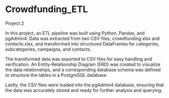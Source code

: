 # Crowdfunding_ETL
Project 2

In this project, an ETL pipeline was built using Python, Pandas, and pgAdmin4. Data was extracted from two CSV files, crowdfunding.xlsx and contacts.xlsx, and transformed into structured DataFrames for categories, subcategories, campaigns, and contacts.


The transformed data was exported to CSV files for easy handling and verification.
An Entity-Relationship Diagram (ERD) was created to visualize the data relationships, and a corresponding database schema was defined to structure the tables in a PostgreSQL database.

Lastly, the CSV files were loaded into the pgAdmin4 database, ensuring that the data was accurately stored and ready for further analysis and querying.